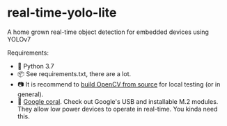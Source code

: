 # real-time-yolo-lite
A home grown real-time object detection for embedded devices using YOLOv7

Requirements:

- 🐍️ Python 3.7
- 📦️ See requirements.txt, there are a lot.
- 📷️ It is recommend to [build OpenCV from source](https://docs.opencv.org/4.x/d7/d9f/tutorial_linux_install.html) for local testing (or in general).
- 🌊️ [Google coral](https://coral.ai/).  Check out Google's USB and installable M.2 modules.  They allow low power devices to operate in real-time.  You kinda need this.
